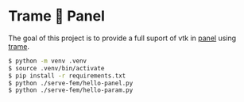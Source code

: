 # Trame :handshake: Panel

The goal of this project is to provide a full suport of vtk in [panel](https://panel.holoviz.org/) using [trame](https://kitware.github.io/trame/index.html).

```bash
$ python -m venv .venv
$ source .venv/bin/activate
$ pip install -r requirements.txt
$ python ./serve-fem/hello-panel.py
$ python ./serve-fem/hello-param.py
```
